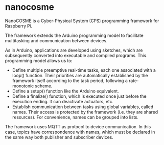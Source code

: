 # nanocosme
NanoCOSME is a Cyber-Physical System (CPS) programming framework for Raspberry Pi.

The framework extends the Arduino programming model to facilitate multitasking and communication between devices.

As in Arduino, applications are developed using sketches, which are subsequently converted into executable and compiled programs. This programming model allows us to:
-	Define multiple preemptive real-time tasks, each one associated with a loop() function. Their priorities are automatically established by the framework itself according to the task period, following a rate-monotonic scheme.
-	Define a setup() function like the Arduino equivalent.	
-	Define a finalize() function, which is executed once just before the execution ending. It can deactivate actuators, etc.
-	Establish communication between tasks using global variables, called names. Their access is protected by the framework (i.e. they are shared resources). For convenience, names can be grouped into lists.

The framework uses MQTT as protocol to device communication. In this case, topics have correspondence with names, which must be declared in the same way both publisher and subscriber devices.



